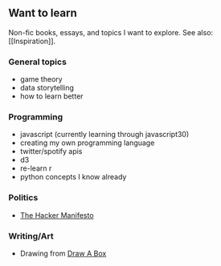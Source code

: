 ## Want to learn

Non-fic books, essays, and topics I want to explore. See also: [[Inspiration]].

### General topics
- game theory
- data storytelling
- how to learn better

### Programming
- javascript (currently learning through javascript30)
- creating my own programming language
- twitter/spotify apis
- d3
- re-learn r
- python concepts I know already

### Politics
- [The Hacker Manifesto](https://books.google.ie/books?id=ZuHN7tgkcFIC)

### Writing/Art
- Drawing from [Draw A Box](https://drawabox.com)